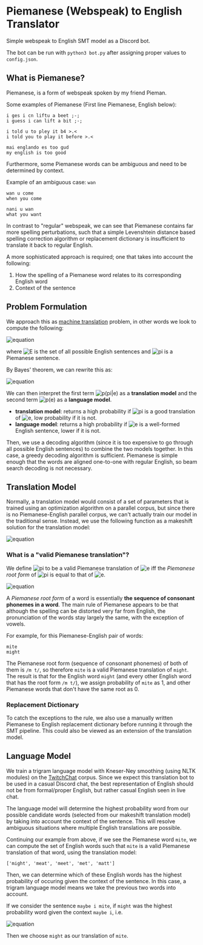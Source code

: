 # Piemanese (Webspeak) to English Translator
Simple webspeak to English SMT model as a Discord bot.

The bot can be run with `python3 bot.py` after assigning proper values to `config.json`.

## What is Piemanese?
Piemanese, is a form of webspeak spoken by my friend Pieman.

Some examples of Piemanese (First line Piemanese, English below):
```
i ges i cn liftu a beet ;-;
i guess i can lift a bit ;-;

i told u to pley it b4 >.<
i told you to play it before >.<

mai englando es too gud
my english is too good
```

Furthermore, some Piemanese words can be ambiguous and need to be determined by context.

Example of an ambiguous case: `wan`
```
wan u come
when you come

nani u wan
what you want
```

In contrast to "regular" webspeak, we can see that Piemanese contains far more spelling perturbations, such that a simple Levenshtein distance based spelling correction algorithm or replacement dictionary is insufficient to translate it back to regular English.

A more sophisticated approach is required; one that takes into account the following:
1. How the spelling of a Piemanese word relates to its corresponding English word
2. Context of the sentence

## Problem Formulation
We approach this as [machine translation](https://stanford.edu/~cpiech/cs221/apps/machineTranslation.html) problem, in other words we look to compute the following:

![equation](https://latex.codecogs.com/png.image?\dpi{110}&space;\arg\max_{e\in&space;E}{p(e|\pi)})

where ![E](https://latex.codecogs.com/png.image?\dpi{110}&space;E) is the set of all possible English sentences and ![pi](https://latex.codecogs.com/png.image?\dpi{110}&space;\pi) is a Piemanese sentence.

By Bayes' theorem, we can rewrite this as:

![equation](https://latex.codecogs.com/png.image?\dpi{110}&space;\arg\max_{e\in&space;E}{p(\pi|e)p(e)})

We can then interpret the first term ![p(pi|e)](https://latex.codecogs.com/png.image?\dpi{110}&space;p(\pi|e)) as a **translation model** and the second term ![p(e)](https://latex.codecogs.com/png.image?\dpi{110}&space;p(e)) as a **language model**.
- **translation model**: returns a high probability if ![pi](https://latex.codecogs.com/png.image?\dpi{110}&space;\pi) is a good translation of ![e](https://latex.codecogs.com/png.image?\dpi{110}&space;e), low probability if it is not.
- **language model**: returns a high probability if ![e](https://latex.codecogs.com/png.image?\dpi{110}&space;e) is a well-formed English sentence, lower if it is not.

Then, we use a decoding algorithm (since it is too expensive to go through all possible English sentences) to combine the two models together. In this case, a greedy decoding algorithm is sufficient. Piemanese is simple enough that the words are aligned one-to-one with regular English, so beam search decoding is not necessary.

## Translation Model
Normally, a translation model would consist of a set of parameters that is trained using an optimization algorithm on a parallel corpus, but since there is no Piemanese-English parallel corpus, we can't actually train our model in the traditional sense. Instead, we use the following function as a makeshift solution for the translation model:

![equation](https://latex.codecogs.com/png.image?\dpi{110}&space;p(\pi|e)=\begin{cases}1&\pi\text{&space;is&space;a&space;valid&space;Piemanese&space;translation&space;of&space;}e\\\\0&\text{otherwise}\end{cases})

### What is a "valid Piemanese translation"?
We define ![pi](https://latex.codecogs.com/png.image?\dpi{110}&space;\pi) to be a valid Piemanese translation of ![e](https://latex.codecogs.com/png.image?\dpi{110}&space;e) iff the *Piemanese root form* of ![pi](https://latex.codecogs.com/png.image?\dpi{110}&space;\pi) is equal to that of ![e](https://latex.codecogs.com/png.image?\dpi{110}&space;e).

![equation](https://latex.codecogs.com/png.image?\dpi{110}&space;p(\pi|e)=\begin{cases}1&root(\pi)=root(e)\\\\0&otherwise\end{cases})

A *Piemanese root form* of a word is essentially **the sequence of consonant phonemes in a word**. The main rule of Piemanese appears to be that although the spelling can be distorted very far from English, the pronunciation of the words stay largely the same, with the exception of vowels.

For example, for this Piemanese-English pair of words:
```
mite
might
```
The Piemanese root form (sequence of consonant phonemes) of both of them is `/m t/`, so therefore `mite` is a valid Piemanese translation of `might`. The result is that for the English word `might` (and every other English word that has the root form `/m t/`), we assign probability of `mite` as 1, and other Piemanese words that don't have the same root as 0.

### Replacement Dictionary
To catch the exceptions to the rule, we also use a manually written Piemanese to English replacement dictionary before running it through the SMT pipeline. This could also be viewed as an extension of the translation model.

## Language Model
We train a trigram language model with Kneser-Ney smoothing (using NLTK modules) on the [TwitchChat](https://osf.io/39ev7/) corpus. Since we expect this translation bot to be used in a casual Discord chat, the best representation of English should not be from formal/proper English, but rather casual English seen in live chat.

The language model will determine the highest probability word from our possible candidate words (selected from our makeshift translation model) by taking into account the context of the sentence. This will resolve ambiguous situations where multiple English translations are possible.

Continuing our example from above, if we see the Piemanese word `mite`, we can compute the set of English words such that `mite` is a valid Piemanese translation of that word, using the translation model:
```
['might', 'meat', 'meet', 'met', 'matt']
```
Then, we can determine which of these English words has the highest probability of occuring given the context of the sentence. In this case, a trigram language model means we take the previous two words into account.

If we consider the sentence `maybe i mite`, if `might` was the highest probability word given the context `maybe i`, i.e.

![equation](https://latex.codecogs.com/png.image?\dpi{110}&space;p(\text{maybe&space;i&space;might})>p(\text{maybe&space;i&space;meat}),p(\text{maybe&space;i&space;meet}),...)

Then we choose `might` as our translation of `mite`.
